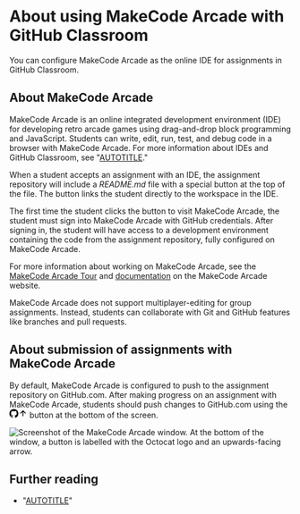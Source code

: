# About using MakeCode Arcade with GitHub Classroom

You can configure MakeCode Arcade as the online IDE for assignments in GitHub Classroom.

## About MakeCode Arcade

MakeCode Arcade is an online integrated development environment (IDE) for developing retro arcade games using drag-and-drop block programming and JavaScript. Students can write, edit, run, test, and debug code in a browser with MakeCode Arcade. For more information about IDEs and GitHub Classroom, see "[AUTOTITLE](/education/manage-coursework-with-github-classroom/integrate-github-classroom-with-an-ide/integrate-github-classroom-with-an-ide)."

When a student accepts an assignment with an IDE, the assignment repository will include a _README.md_ file with a special button at the top of the file. The button links the student directly to the workspace in the IDE.

The first time the student clicks the button to visit MakeCode Arcade, the student must sign into MakeCode Arcade with GitHub credentials. After signing in, the student will have access to a development environment containing the code from the assignment repository, fully configured on MakeCode Arcade.

For more information about working on MakeCode Arcade, see the [MakeCode Arcade Tour](https://arcade.makecode.com/ide-tour) and [documentation](https://arcade.makecode.com/docs) on the MakeCode Arcade website.

MakeCode Arcade does not support multiplayer-editing for group assignments. Instead, students can collaborate with Git and GitHub features like branches and pull requests.

## About submission of assignments with MakeCode Arcade

By default, MakeCode Arcade is configured to push to the assignment repository on GitHub.com. After making progress on an assignment with MakeCode Arcade, students should push changes to GitHub.com using the <svg version="1.1" width="16" height="16" viewBox="0 0 16 16" class="octicon octicon-mark-github" aria-label="The GitHub mark" role="img"><path d="M8 0c4.42 0 8 3.58 8 8a8.013 8.013 0 0 1-5.45 7.59c-.4.08-.55-.17-.55-.38 0-.27.01-1.13.01-2.2 0-.75-.25-1.23-.54-1.48 1.78-.2 3.65-.88 3.65-3.95 0-.88-.31-1.59-.82-2.15.08-.2.36-1.02-.08-2.12 0 0-.67-.22-2.2.82-.64-.18-1.32-.27-2-.27-.68 0-1.36.09-2 .27-1.53-1.03-2.2-.82-2.2-.82-.44 1.1-.16 1.92-.08 2.12-.51.56-.82 1.28-.82 2.15 0 3.06 1.86 3.75 3.64 3.95-.23.2-.44.55-.51 1.07-.46.21-1.61.55-2.33-.66-.15-.24-.6-.83-1.23-.82-.67.01-.27.38.01.53.34.19.73.9.82 1.13.16.45.68 1.31 2.69.94 0 .67.01 1.3.01 1.49 0 .21-.15.45-.55.38A7.995 7.995 0 0 1 0 8c0-4.42 3.58-8 8-8Z"></path></svg><svg version="1.1" width="16" height="16" viewBox="0 0 16 16" class="octicon octicon-arrow-up" aria-label="The up arrow icon" role="img"><path d="M3.47 7.78a.75.75 0 0 1 0-1.06l4.25-4.25a.75.75 0 0 1 1.06 0l4.25 4.25a.751.751 0 0 1-.018 1.042.751.751 0 0 1-1.042.018L9 4.81v7.44a.75.75 0 0 1-1.5 0V4.81L4.53 7.78a.75.75 0 0 1-1.06 0Z"></path></svg> button at the bottom of the screen.

![Screenshot of the MakeCode Arcade window. At the bottom of the window, a button is labelled with the Octocat logo and an upwards-facing arrow.](/assets/images/help/classroom/ide-makecode-arcade-version-control-button.png)

## Further reading

- "[AUTOTITLE](/repositories/managing-your-repositorys-settings-and-features/customizing-your-repository/about-readmes)"
